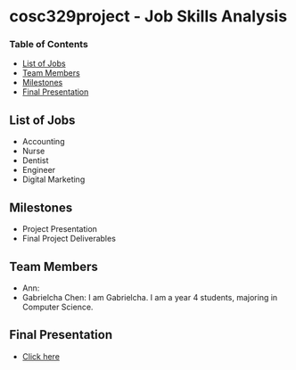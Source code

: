 # cosc329project - Job Skills Analysis

### Table of Contents 
<!--ts-->
* [List of Jobs](#List-of-Jobs)
* [Team Members](#Team-Members)
* [Milestones](#Milestones)
* [Final Presentation](#Final-Presentation)
<!--te-->

## List of Jobs
- Accounting
- Nurse
- Dentist
- Engineer
- Digital Marketing


## Milestones

- Project Presentation
- Final Project Deliverables


## Team Members

- Ann: 
- Gabrielcha Chen: I am Gabrielcha. I am a year 4 students, majoring in Computer Science.


## Final Presentation
- [Click here](.......)
